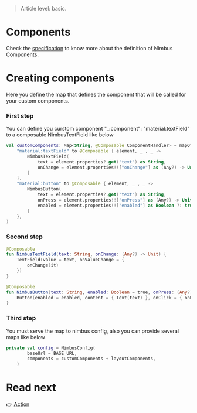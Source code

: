 > Article level: basic.

# Components
Check the [specification](/specification/component.md) to know more about the definition of Nimbus Components. 

# Creating components
Here you define the map that defines the component that will be called for your custom components.

### First step
You can define you curstom component "_:component": "material:textField" to a composable NimbusTextField like below
```kotlin
val customComponents: Map<String, @Composable ComponentHandler> = mapOf(
    "material:textField" to @Composable { element, _ , _ ->
        NimbusTextField(
            text = element.properties?.get("text") as String,
            onChange = element.properties!!["onChange"] as (Any?) -> Unit,
        )
    },
    "material:button" to @Composable { element, _ , _ ->
        NimbusButton(
            text = element.properties?.get("text") as String,
            onPress = element.properties!!["onPress"] as (Any?) -> Unit,
            enabled = element.properties!!["enabled"] as Boolean ?: true,
        )
    },
)
```

### Second step
```kotlin
@Composable
fun NimbusTextField(text: String, onChange: (Any?) -> Unit) {
    TextField(value = text, onValueChange = {
        onChange(it)
    })
}

@Composable
fun NimbusButton(text: String, enabled: Boolean = true, onPress: (Any?) -> Unit) {
    Button(enabled = enabled, content = { Text(text) }, onClick = { onPress(null) })
}
````
### Third step
You must serve the map to nimbus config, also you can provide several maps like below
```kotlin
private val config = NimbusConfig(
        baseUrl = BASE_URL,
        components = customComponents + layoutComponents,
    )
```

# Read next
:point_right: [Action](/action)
